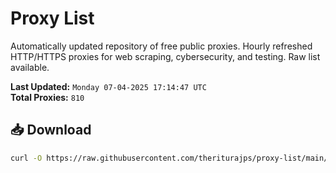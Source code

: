 # Proxy List

Automatically updated repository of free public proxies. Hourly refreshed HTTP/HTTPS proxies for web scraping, cybersecurity, and testing. Raw list available.

**Last Updated:** `Monday 07-04-2025 17:14:47 UTC`  
**Total Proxies:** `810`

## 📥 Download
```bash
curl -O https://raw.githubusercontent.com/theriturajps/proxy-list/main/proxies.txt
